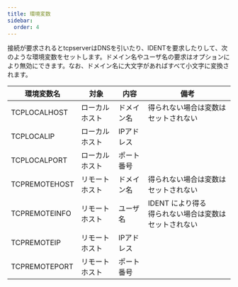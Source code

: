 ```yaml
---
title: 環境変数
sidebar:
  order: 4
---
```


接続が要求されるとtcpserverはDNSを引いたり、IDENTを要求したりして、次のような環境変数をセットします。ドメイン名やユーザ名の要求はオプションにより無効にできます。なお、ドメイン名に大文字があればすべて小文字に変換されます。

|環境変数名|対象|内容|備考|
|---|---|---|---|
|TCPLOCALHOST|ローカルホスト|ドメイン名|得られない場合は変数はセットされない|
|TCPLOCALIP|ローカルホスト|IPアドレス||
|TCPLOCALPORT|ローカルホスト|ポート番号||
|TCPREMOTEHOST|リモートホスト|ドメイン名|得られない場合は変数はセットされない|
|TCPREMOTEINFO|リモートホスト|ユーザ名|IDENT により得る<br>得られない場合は変数はセットされない|
|TCPREMOTEIP|リモートホスト|IPアドレス||
|TCPREMOTEPORT|リモートホスト|ポート番号||
